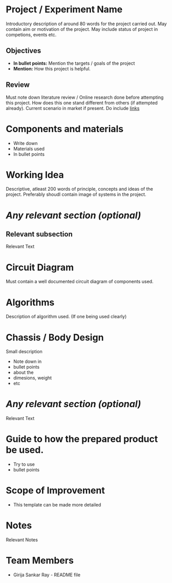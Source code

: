 # Project / Experiment Name
Introductory description of around 80 words for the project carried out. May contain aim or motivation of the project. May include status of project in competions, events etc.
## Objectives
- **In bullet points:** Mention the targets / goals of the project
- **Mention:** How this project is helpful.
## Review
Must note down literature review / Online research done before attempting this project. How does this one stand different from others (if attempted already). Current scenario in market if present. Do include [links](https://scholar.google.co.in/citations?view_op=top_venues&hl=en&vq=eng_robotics) 
# Components and materials
- Write down
- Materials used
- In bullet points
# Working Idea
Descriptive, atleast 200 words of principle, concepts and ideas of the project. Preferably shoudl contain image of systems in the project.
# _Any relevant section (optional)_
## Relevant subsection
Relevant Text
# Circuit Diagram
Must contain a well documented circuit diagram of components used.
# Algorithms
Description of algorithm used. (If one being used clearly)
# Chassis / Body Design
Small description
- Note down in
- bullet points
- about the
- dimesions, weight
- etc
# _Any relevant section (optional)_
Relevant Text
# Guide to how the prepared product be used.
- Try to use
- bullet points
# Scope of Improvement
- This template can be made more detailed
# Notes
Relevant Notes
# Team Members
- Girija Sankar Ray - README file
